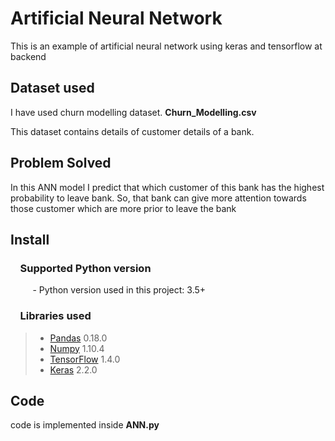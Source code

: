 # Artificial Neural Network

This is an example of artificial neural network using keras and tensorflow at backend

## Dataset used 

I have used churn modelling dataset. **Churn_Modelling.csv**

This dataset contains details of customer details of a bank.

## Problem Solved
In this ANN model I predict that which customer of this bank has the highest probability to leave bank. So, that bank can give more attention
towards those customer which are more prior to leave the bank

## Install

### &nbsp;&nbsp;&nbsp; Supported Python version
&nbsp;&nbsp;&nbsp;&nbsp;&nbsp;&nbsp;&nbsp;&nbsp;&nbsp;- Python version used in this project: 3.5+

### &nbsp;&nbsp;&nbsp; Libraries used

> *  [Pandas](http://pandas.pydata.org) 0.18.0
> *  [Numpy](http://www.numpy.org) 1.10.4
> *  [TensorFlow](https://www.tensorflow.org) 1.4.0
> *  [Keras](http://www.keras.io) 2.2.0


## Code 
code is implemented inside **ANN.py**
